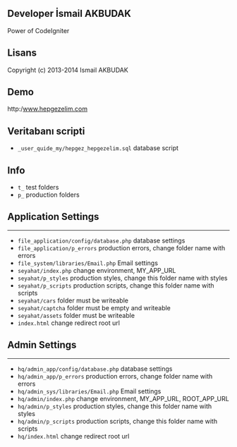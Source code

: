 ## Developer İsmail AKBUDAK
Power of CodeIgniter

## Lisans
Copyright (c) 2013-2014 Ismail AKBUDAK
 
## Demo
http:/www.hepgezelim.com

## Veritabanı scripti
+ `_user_quide_my/hepgez_hepgezelim.sql` database script

## Info
+ `t_`  test folders
+ `p_`   production folders

## Application Settings
-------------------------------------------------------
+ `file_application/config/database.php`    database settings
+ `file_application/p_errors`               production errors, change folder name with errors
+ `file_system/libraries/Email.php`         Email settings
+ `seyahat/index.php`                       change environment, MY_APP_URL
+ `seyahat/p_styles`                        production styles, change this folder name with styles
+ `seyahat/p_scripts`                       production scripts, change this folder name with scripts
+ `seyahat/cars`                            folder must be writeable
+ `seyahat/captcha`                         folder must be empty and writeable
+ `seyahat/assets`                          folder must be writeable
+ `index.html`                              change redirect root url

## Admin Settings
--------------------------------------------------------
+ `hq/admin_app/config/database.php`      database settings
+ `hq/admin_app/p_errors`                 production errors, change folder name with errors
+ `hq/admin_sys/libraries/Email.php`      Email settings
+ `hq/admin/index.php`                    change environment, MY_APP_URL, ROOT_APP_URL
+ `hq/admin/p_styles`                     production styles, change this folder name with styles
+ `hq/admin/p_scripts`                    production scripts, change this folder name with scripts
+ `hq/index.html`                         change redirect root url


 
